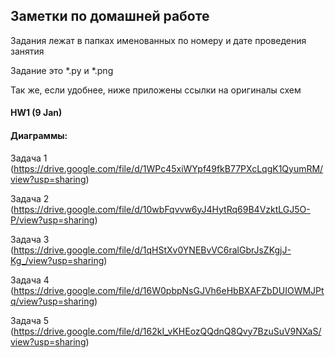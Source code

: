## Заметки по домашней работе

Задания лежат в папках именованных по номеру и дате проведения занятия

Задание это *.py и *.png

Так же, если удобнее, ниже приложены ссылки на оригиналы схем

#### HW1 (9 Jan)
#### Диаграммы:

Задача 1 (https://drive.google.com/file/d/1WPc45xiWYpf49fkB77PXcLqgK1QyumRM/view?usp=sharing)

Задача 2 (https://drive.google.com/file/d/10wbFqvvw6yJ4HytRq69B4VzktLGJ5O-P/view?usp=sharing)

Задача 3 (https://drive.google.com/file/d/1qHStXv0YNEBvVC6ralGbrJsZKgjJ-Kg_/view?usp=sharing)

Задача 4 (https://drive.google.com/file/d/16W0pbpNsGJVh6eHbBXAFZbDUIOWMJPtq/view?usp=sharing)

Задача 5 (https://drive.google.com/file/d/162kI_vKHEozQQdnQ8Qvy7BzuSuV9NXaS/view?usp=sharing)